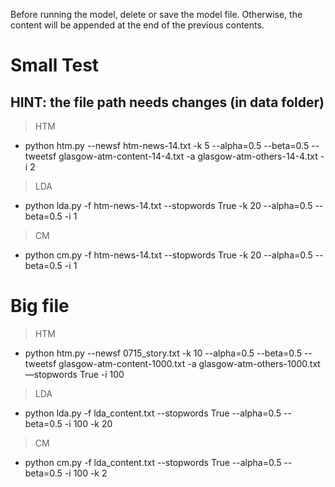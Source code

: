 Before running the model, delete or save the model file. Otherwise, the content will be appended at the end of the previous contents.

# Small Test
## HINT: the file path needs changes (in data folder)

> HTM

- python htm.py --newsf htm-news-14.txt -k 5 --alpha=0.5 --beta=0.5 --tweetsf glasgow-atm-content-14-4.txt -a glasgow-atm-others-14-4.txt -i 2

> LDA

- python lda.py -f htm-news-14.txt --stopwords True -k 20 --alpha=0.5 --beta=0.5 -i 1

> CM

- python cm.py -f htm-news-14.txt --stopwords True -k 20 --alpha=0.5 --beta=0.5 -i 1

# Big file

> HTM

- python htm.py --newsf 0715_story.txt -k 10 --alpha=0.5 --beta=0.5 --tweetsf glasgow-atm-content-1000.txt -a glasgow-atm-others-1000.txt —stopwords True -i 100

>LDA

- python lda.py -f lda_content.txt --stopwords True --alpha=0.5 --beta=0.5 -i 100 -k 20

> CM

- python cm.py -f lda_content.txt --stopwords True --alpha=0.5 --beta=0.5 -i 100 -k 2

